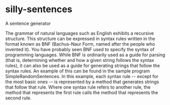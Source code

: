 # silly-sentences
A sentence generator

The grammar of natural languages such as English exhibits a recursive structure. This structure can be expressed in syntax rules written in the format known as BNF (Bachus-Naur Form, named after the people who invented it). You have probably seen BNF used to specify the syntax of programming languages. While BNF is ordinarily used as a guide for parsing (that is, determining whether and how a given string follows the syntax rules), it can also be used as a guide for generating strings that follow the syntax rules. An example of this can be found in the sample program SimpleRandomSentences. In this example, each syntax rule -- except for the most basic ones -- is represented by a method that generates strings that follow that rule. Where one syntax rule refers to another rule, the method that represents the first rule calls the method that represents the second rule.
